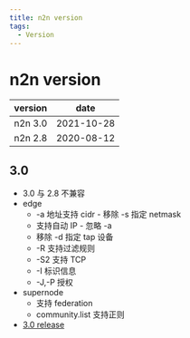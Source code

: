 ```yaml
---
title: n2n version
tags:
  - Version
---
```


# n2n version

| version | date       |
| ------- | ---------- |
| n2n 3.0 | 2021-10-28 |
| n2n 2.8 | 2020-08-12 |

## 3.0

- 3.0 与 2.8 不兼容
- edge
  - -a 地址支持 cidr - 移除 -s 指定 netmask
  - 支持自动 IP - 忽略 -a
  - 移除 -d 指定 tap 设备
  - -R 支持过滤规则
  - -S2 支持 TCP
  - -I 标识信息
  - -J,-P 授权
- supernode
  - 支持 federation
  - community.list 支持正则
- [3.0 release](https://github.com/ntop/n2n/releases/tag/3.0)
